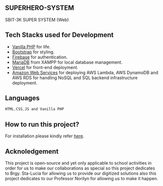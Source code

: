## SUPERHERO-SYSTEM
SBIT-3K SUPER SYSTEM (Web)

## Tech Stacks used for Development

- [Vanilla PHP](https://www.apachefriends.org/) for life.
- [Bootstrap](https://getbootstrap.com/docs/5.3/getting-started/introduction/) for styling.
- [Firebase](https://firebase.google.com/docs/auth/web/start) for authentication.
- [MariaDB](https://mariadb.org/) from XAMPP for local database management.
- [Vercel](https://github.com/vercel/examples/tree/main/solutions/node-hello-world) for front-end deployment.
- [Amazon Web Services](https://aws.amazon.com/console/) for deploying AWS Lambda, AWS DynamoDB and AWS RDS for handling NoSQL and SQL backend infrastructure deployment.

## Languages

```powershell
HTML,CSS,JS and Vanilla PHP
```

## How to run this project?
For installation please kindly refer [here](SETUP.md).

## Acknoledgement
This project is open-source and yet only applicable to school activities in order for us to make our collaborations as special so this project dedicates to Brgy. Sta-Lucia for allowing us to provide our digitized solutions also this project dedicates to our Professor Norilyn for allowing us to make it happen.